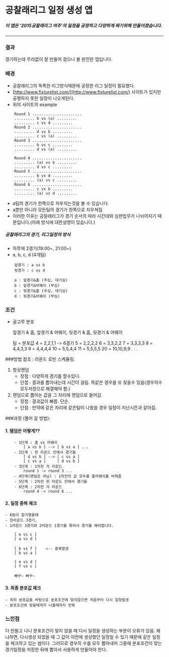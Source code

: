 
# 공찰래리그 일정 생성 앱

##### 이 앱은 ’2015공찰래리그 여주’의 일정을 공정하고 다양하게 짜기위해 만들어졌습니다.

***

### 결과
경기하는데 무리없이 잘 만들어 졌으나 불 완전한 앱입니다.

### 배경
- 공찰래리그의 독특한 리그방식때문에 공정한 리그 일정이 필요했다.
- [http://www.fixturelist.com/](http://www.fixturelist.com/) 사이트가 있지만 공평하지 못한 일정이 나오게된다.
- 위의 사이트의 example

```
	Round 1 ......................
	......... b vs (a) .........
	......... c vs d .........
	Round 2 ......................
	......... d vs b .........
	......... c vs (a) .........
	Round 3 ......................
	......... b vs c .........
	......... d vs (a) .........

	Round 4 ......................
	......... (a) vs b .........
	......... d vs c .........
	Round 5 ......................
	......... b vs d .........
	......... (a) vs c .........
	Round 6 ......................
	......... c vs b .........
	......... (a) vs d .........
```

- a팀의 경기가 한쪽으로 치우치는것을 볼 수 있습니다.
- a뿐만 아니라 모든팀의 경기가 한쪽으로 치우쳐짐
- 이러한 이유는 공찰래리그가 경기 순서의 따라 시간대와 심판업무가 나뉘어지기 때문입니다.(아래 방식에 대한설명이 있습니다.)

##### 공찰래리그의 경기, 리그일정의 방식
- 하루에 2경기(19:00~, 21:00~)
- a, b, c, d (4개팀)

```
	앞경기 : a vs b
	뒷경기 : c vs d

	a : 앞경기&홈 (주심, 대기심)
	b : 앞경기&어웨이 (부심)
	c : 뒷경기&홈 (주심, 대기심)
	d : 뒷경기&어웨이 (부심)
```

### 조건
- 골고루 분포

	앞경기 & 홈, 앞경기 & 어웨이, 뒷경기 & 홈, 뒷경기 & 어웨이

	팀 = 분포값
	4 = 2,2,1,1 -> 6경기
	5 = 2,2,2,2
	6 = 3,3,2,2
	7 = 3,3,3,3
	8 = 4,4,3,3
	9 = 4,4,4,4
	10 = 5,5,4,4
	11 = 5,5,5,5
	20 = 10,10,9,9
	.
	.
	.

###방법
참조 : 라운드 로빈 스케쥴링.
1. 항상랜덤
	- 장점 : 다양하게 경기를 할수있다.
	- 단점 : 결과를 뽑아내는데 시간이 걸림. 똑같은 경우를 또 찾을수 있음(경우의수 모두저장으로 해결해야 함.)
2. 랜덤으로 뽑아논 값을 그 자리에 랜덤으로 들어감.
	- 장점 : 결과값이 빠름. 단순.
	- 단점 : 만약에 같은 자리에 같은팀이 나왔을 경우 일정이 지난시즌과 같아짐.

###과정 (풀어 갈 방법):
#### 1. 램덤은 어떻게??
```
	- 1단계 : 홈 vs 어웨이
		[ a vs b ] --> [ b vs a ] ...
	- 2단계 : 한 라운드 안에서 경기들
		[ d vs b ] --> [ c vs a ]
		[ c vs a ] 	   [ d vs b ]
	- 3단계 : 1차전 각 라운드
		round 1 -> round 3 ...
	- 4단계(랜덤은 아님) : 1차전의 값 모두를 홈어웨이를 바꿔줌
	- 5단계 : 2차전 한 라운드 안에서 경기들
	- 6단계 : 2차전 각 라운드
		round 4 -> round 6 ...
```

#### 2. 일정 중복 체크
	- 6팀이 참가했을때
	- 한라운드 3경기,
	- 1라운드 3경기와 2라운드 1경기를 묶어서 경기를 해야합니다.

```
	[ e vs c ]
	[ a vs d ]

	[ b vs f ]    <-- 중복발생
	[ b vs a ]

	[ e vs d ]
	[ f vs c ]

	빠꾸~ 빠꾸~
```

#### 3. 최종 분포값 체크
	- 위의 분포값을 바탕으로 분포조건에 맞지않으면 처음부터 다시 일정발생
	- 분포조건에 맞을때까지 나올때까지 반복

### 느낀점
다 만들고 나니 분포조건이 맞지 않을 때 다시 일정을 생성하는 부분이 오류가 있음. 왜냐하면, 다시생성 되었을 때 그 값이 이전에 생성했던 일정일 수 있기 때문에 같은 일정을 체크하고 있는 셈이다. 그러므로 경우의 수를 모두 뽑아내어 그중에 분포조건이 맞는 경기일정을 저장한 뒤에 뽑아서 사용하게 만들어야 한다.


